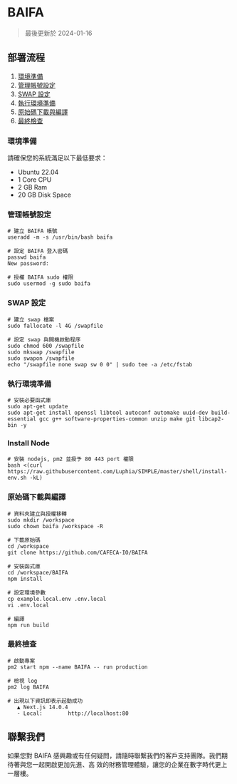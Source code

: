 # BAIFA

> 最後更新於 2024-01-16

## 部署流程

1. [環境準備](#環境準備)
2. [管理帳號設定](#管理帳號設定)
3. [SWAP 設定](#swap-設定)
4. [執行環境準備](#執行環境準備)
5. [原始碼下載與編譯](#原始碼下載與編譯)
6. [最終檢查](#最終檢查)

### 環境準備

請確保您的系統滿足以下最低要求：

- Ubuntu 22.04
- 1 Core CPU
- 2 GB Ram
- 20 GB Disk Space

### 管理帳號設定

```shell
# 建立 BAIFA 帳號
useradd -m -s /usr/bin/bash baifa
```

```shell
# 設定 BAIFA 登入密碼
passwd baifa
New password:
```

```shell
# 授權 BAIFA sudo 權限
sudo usermod -g sudo baifa
```

### SWAP 設定

```shell
# 建立 swap 檔案
sudo fallocate -l 4G /swapfile
```

```shell
# 設定 swap 與開機啟動程序
sudo chmod 600 /swapfile
sudo mkswap /swapfile
sudo swapon /swapfile
echo "/swapfile none swap sw 0 0" | sudo tee -a /etc/fstab
```

### 執行環境準備

```shell
# 安裝必要函式庫
sudo apt-get update
sudo apt-get install openssl libtool autoconf automake uuid-dev build-essential gcc g++ software-properties-common unzip make git libcap2-bin -y
```

### Install Node

```shell
# 安裝 nodejs, pm2 並授予 80 443 port 權限
bash <(curl https://raw.githubusercontent.com/Luphia/SIMPLE/master/shell/install-env.sh -kL)
```

### 原始碼下載與編譯

```shell
# 資料夾建立與授權移轉
sudo mkdir /workspace
sudo chown baifa /workspace -R
```

```shell
# 下載原始碼
cd /workspace
git clone https://github.com/CAFECA-IO/BAIFA
```

```shell
# 安裝函式庫
cd /workspace/BAIFA
npm install
```

```shell
# 設定環境參數
cp example.local.env .env.local
vi .env.local
```

```shell
# 編譯
npm run build
```

### 最終檢查

```shell
# 啟動專案
pm2 start npm --name BAIFA -- run production
```

```shell
# 檢視 log
pm2 log BAIFA
```

```shell
# 出現以下資訊即表示起動成功
   ▲ Next.js 14.0.4
   - Local:        http://localhost:80
```

## 聯繫我們

如果您對 BAIFA 感興趣或有任何疑問，請隨時聯繫我們的客戶支持團隊。我們期待著與您一起開啟更加先進、高
效的財務管理體驗，讓您的企業在數字時代更上一層樓。
